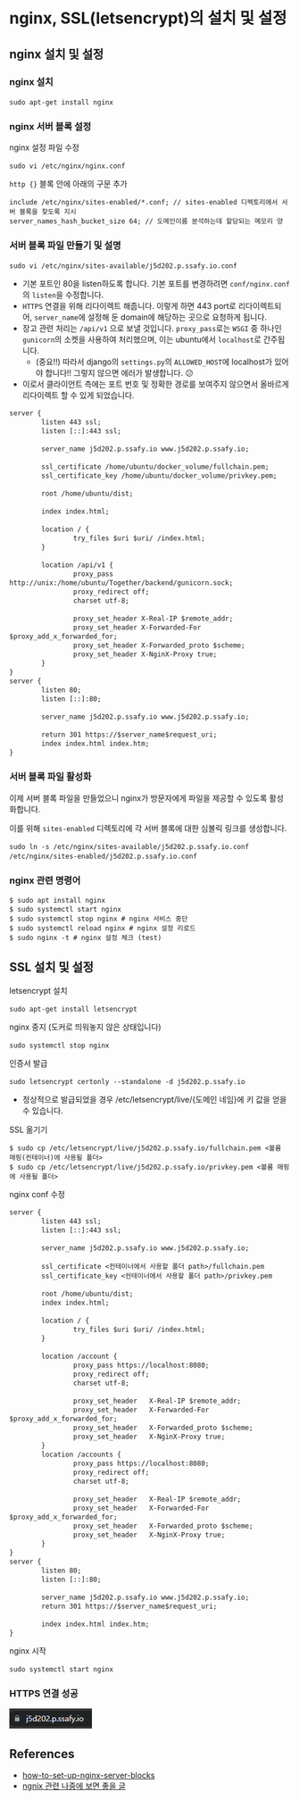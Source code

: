 # nginx, SSL(letsencrypt)의 설치 및 설정

## nginx 설치 및 설정

### nginx 설치

`sudo apt-get install nginx`

### nginx 서버 블록 설정

nginx 설정 파일 수정

`sudo vi /etc/nginx/nginx.conf`

`http {}` 블록 안에 아래의 구문 추가

```nginx
include /etc/nginx/sites-enabled/*.conf; // sites-enabled 디렉토리에서 서버 블록을 찾도록 지시
server_names_hash_bucket_size 64; // 도메인이름 분석하는데 할당되는 메모리 양
```

### 서버 블록 파일 만들기 및 설명

`sudo vi /etc/nginx/sites-available/j5d202.p.ssafy.io.conf`

- 기본 포트인 80을 listen하도록 합니다. 기본 포트를 변경하려면 `conf/nginx.conf`의 `listen`을 수정합니다.
- `HTTPS` 연결을 위해 리다이렉트 해줍니다. 이렇게 하면 443 port로 리다이렉트되어, `server_name`에 설정해 둔 domain에 해당하는 곳으로 요청하게 됩니다.
- 장고 관련 처리는  `/api/v1` 으로 보낼 것입니다. `proxy_pass`로는 `WSGI` 중 하나인 `gunicorn`의 소켓을 사용하여 처리했으며, 이는 ubuntu에서 `localhost`로 간주됩니다.
  - (중요!!) 따라서 django의 `settings.py`의 `ALLOWED_HOST`에 localhost가 있어야 합니다!! 그렇지 않으면 에러가 발생합니다. 😕
- 이로서 클라이언트 측에는 포트 번호 및 정확한 경로를 보여주지 않으면서 올바르게 리다이렉트 할 수 있게 되었습니다.

```nginx
server {
        listen 443 ssl;
        listen [::]:443 ssl;

        server_name j5d202.p.ssafy.io www.j5d202.p.ssafy.io;

        ssl_certificate /home/ubuntu/docker_volume/fullchain.pem;
        ssl_certificate_key /home/ubuntu/docker_volume/privkey.pem;

        root /home/ubuntu/dist;

        index index.html;

        location / {
                try_files $uri $uri/ /index.html;
        }

        location /api/v1 {
                proxy_pass http://unix:/home/ubuntu/Together/backend/gunicorn.sock;
                proxy_redirect off;
                charset utf-8;

                proxy_set_header X-Real-IP $remote_addr;
                proxy_set_header X-Forwarded-For $proxy_add_x_forwarded_for;
                proxy_set_header X-Forwarded_proto $scheme;
                proxy_set_header X-NginX-Proxy true;
        }
}
server {
        listen 80;
        listen [::]:80;

        server_name j5d202.p.ssafy.io www.j5d202.p.ssafy.io;

        return 301 https://$server_name$request_uri;
        index index.html index.htm;
}

```

### 서버 블록 파일 활성화

이제 서버 블록 파일을 만들었으니 nginx가 방문자에게 파일을 제공할 수 있도록 활성화합니다.

이를 위해 `sites-enabled` 디렉토리에 각 서버 블록에 대한 심볼릭 링크를 생성합니다.

`sudo ln -s /etc/nginx/sites-available/j5d202.p.ssafy.io.conf /etc/nginx/sites-enabled/j5d202.p.ssafy.io.conf `

### nginx 관련 명령어

```shell
$ sudo apt install nginx
$ sudo systemctl start nginx
$ sudo systemctl stop nginx # nginx 서비스 중단
$ sudo systemctl reload nginx # nginx 설정 리로드
$ sudo nginx -t # nginx 설정 체크 (test)
```

## SSL 설치 및 설정

letsencrypt 설치

`sudo apt-get install letsencrypt`

nginx 중지 (도커로 띄워놓지 않은 상태입니다)

`sudo systemctl stop nginx`

인증서 발급

`sudo letsencrypt certonly --standalone -d j5d202.p.ssafy.io`

- 정상적으로 발급되었을 경우 /etc/letsencrypt/live/{도메인 네임}에 키 값을 얻을 수 있습니다.

SSL 옮기기

```shell
$ sudo cp /etc/letsencrypt/live/j5d202.p.ssafy.io/fullchain.pem <볼륨 매핑(컨테이너)에 사용될 폴더>
$ sudo cp /etc/letsencrypt/live/j5d202.p.ssafy.io/privkey.pem <볼륨 매핑에 사용될 폴더>
```

nginx conf 수정

```nginx
server {
        listen 443 ssl;
        listen [::]:443 ssl;

        server_name j5d202.p.ssafy.io www.j5d202.p.ssafy.io;

        ssl_certificate <컨테이너에서 사용할 폴더 path>/fullchain.pem
        ssl_certificate_key <컨테이너에서 사용할 폴더 path>/privkey.pem

        root /home/ubuntu/dist;
        index index.html;

        location / {
                try_files $uri $uri/ /index.html;
        }

        location /account {
                proxy_pass https://localhost:8080;
                proxy_redirect off;
                charset utf-8;

                proxy_set_header   X-Real-IP $remote_addr;
                proxy_set_header   X-Forwarded-For $proxy_add_x_forwarded_for;
                proxy_set_header   X-Forwarded_proto $scheme;
                proxy_set_header   X-NginX-Proxy true;
        }
        location /accounts {
                proxy_pass https://localhost:8080;
                proxy_redirect off;
                charset utf-8;

                proxy_set_header   X-Real-IP $remote_addr;
                proxy_set_header   X-Forwarded-For $proxy_add_x_forwarded_for;
                proxy_set_header   X-Forwarded_proto $scheme;
                proxy_set_header   X-NginX-Proxy true;
        }
}
server {
        listen 80;
        listen [::]:80;

        server_name j5d202.p.ssafy.io www.j5d202.p.ssafy.io;
        return 301 https://$server_name$request_uri;

        index index.html index.htm;
}
```

nginx 시작

`sudo systemctl start nginx`

### HTTPS 연결 성공

![image-20211005130052820](nginx_letsencrypt_install_set.assets/image-20211005130052820.png)

## References

- [how-to-set-up-nginx-server-blocks](https://www.digitalocean.com/community/tutorials/how-to-set-up-nginx-server-blocks-on-centos-7#step-three-%E2%80%94-create-new-server-block-files)
- [ngnix 관련 나중에 보면 좋을 글](https://sarc.io/index.php/nginx/61-nginx-nginx-conf)
